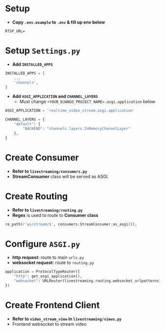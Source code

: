# Setup
- **Copy `.env.example` to `.env` & fill up env below**
```properties
RTSP_URL=
```

# Setup `Settings.py`
- **Add `INSTALLED_APPS`**
```python
INSTALLED_APPS = [
    ...
    'channels',
]
```

- **Add `ASGI_APPLICATION` and `CHANNEL_LAYERS`**
    - Must change `<YOUR_DJANGO_PROJECT_NAME>.asgi.application` below
```python
ASGI_APPLICATION = 'realtime_video_stream.asgi.application'

CHANNEL_LAYERS = {
    "default": {
        "BACKEND": "channels.layers.InMemoryChannelLayer"
    },
}
```

# Create Consumer
- **Refer to `livestreaming/consumers.py`**
- **StreamConsumer** class will be served as ASGI.

# Create Routing
- **Refer to `livestreaming/routing.py`**
- **Regex** is used to route to **Consumer class**
```python
re_path(r'ws/stream/$', consumers.StreamConsumer.as_asgi()),
```

# Configure `ASGI.py`
- **http request:** route to main `urls.py`
- **websocket request:** route to `routing.py`
```python
application = ProtocolTypeRouter({
    "http": get_asgi_application(),
    "websocket": URLRouter(livestreaming.routing.websocket_urlpatterns),
})
```

# Create Frontend Client
- **Refer to `video_stream_view` in `livestreaming/views.py`**
- Frontend websocket to stream video
